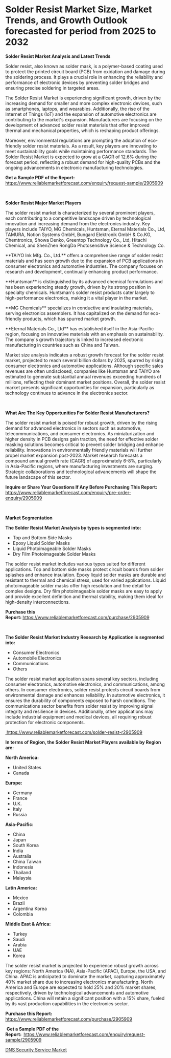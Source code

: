 <p><h1>Solder Resist Market Size, Market Trends, and Growth Outlook forecasted for period from 2025 to 2032</h1></p><p><strong>Solder Resist Market Analysis and Latest Trends</strong></p>
<p><p>Solder resist, also known as solder mask, is a polymer-based coating used to protect the printed circuit board (PCB) from oxidation and damage during the soldering process. It plays a crucial role in enhancing the reliability and performance of electronic devices by preventing solder bridges and ensuring precise soldering in targeted areas.</p><p>The Solder Resist Market is experiencing significant growth, driven by the increasing demand for smaller and more complex electronic devices, such as smartphones, laptops, and wearables. Additionally, the rise of the Internet of Things (IoT) and the expansion of automotive electronics are contributing to the market's expansion. Manufacturers are focusing on the development of advanced solder resist materials that offer improved thermal and mechanical properties, which is reshaping product offerings.</p><p>Moreover, environmental regulations are prompting the adoption of eco-friendly solder resist materials. As a result, key players are innovating to meet sustainability goals while maintaining performance standards. The Solder Resist Market is expected to grow at a CAGR of 12.6% during the forecast period, reflecting a robust demand for high-quality PCBs and the ongoing advancements in electronic manufacturing technologies.</p></p>
<p><strong>Get a Sample PDF of the Report:&nbsp;</strong> <a href="https://www.reliablemarketforecast.com/enquiry/request-sample/2905909?utm_campaign=2324&utm_medium=2&utm_source=Github&utm_content=ia&utm_term=12032025&utm_id=solder-resist">https://www.reliablemarketforecast.com/enquiry/request-sample/2905909</a></p>
<p>&nbsp;</p>
<p><strong>Solder Resist Major Market Players</strong></p>
<p><p>The solder resist market is characterized by several prominent players, each contributing to a competitive landscape driven by technological innovation and increasing demand from the electronics industry. Key players include TAIYO, MG Chemicals, Huntsman, Eternal Materials Co., Ltd, TAMURA, Notion Systems GmbH, Bungard Elektronik GmbH & Co.KG, Chemtronics, Showa Denko, Greentop Technology Co., Ltd, Hitachi Chemical, and ShenZhen RongDa Photosensitive Science & Technology Co.</p><p>**TAIYO Ink Mfg. Co., Ltd.** offers a comprehensive range of solder resist materials and has seen growth due to the expansion of PCB applications in consumer electronics and automotive industries. The company focuses on research and development, continually enhancing product performance.</p><p>**Huntsman** is distinguished by its advanced chemical formulations and has been experiencing steady growth, driven by its strong position in specialty chemicals. Huntsman's solder resist products cater largely to high-performance electronics, making it a vital player in the market.</p><p>**MG Chemicals** specializes in conductive and insulating materials, serving electronics assemblers. It has capitalized on the demand for eco-friendly products, which has spurred market growth.</p><p>**Eternal Materials Co., Ltd** has established itself in the Asia-Pacific region, focusing on innovative materials with an emphasis on sustainability. The company's growth trajectory is linked to increased electronic manufacturing in countries such as China and Taiwan.</p><p>Market size analysis indicates a robust growth forecast for the solder resist market, projected to reach several billion dollars by 2025, spurred by rising consumer electronics and automotive applications. Although specific sales revenues are often undisclosed, companies like Huntsman and TAIYO are estimated to generate substantial annual revenues exceeding hundreds of millions, reflecting their dominant market positions. Overall, the solder resist market presents significant opportunities for expansion, particularly as technology continues to advance in the electronics sector.</p></p>
<p>&nbsp;</p>
<p><strong>What Are The Key Opportunities For Solder Resist Manufacturers?</strong></p>
<p><p>The solder resist market is poised for robust growth, driven by the rising demand for advanced electronics in sectors such as automotive, telecommunications, and consumer electronics. As miniaturization and higher density in PCB designs gain traction, the need for effective solder masking solutions becomes critical to prevent solder bridging and enhance reliability. Innovations in environmentally friendly materials will further propel market expansion post-2023. Market research forecasts a compound annual growth rate (CAGR) of approximately 6-8%, particularly in Asia-Pacific regions, where manufacturing investments are surging. Strategic collaborations and technological advancements will shape the future landscape of this sector.</p></p>
<p><strong>Inquire or Share Your Questions If Any Before Purchasing This Report:</strong> <a href="https://www.reliablemarketforecast.com/enquiry/pre-order-enquiry/2905909?utm_campaign=2324&utm_medium=2&utm_source=Github&utm_content=ia&utm_term=12032025&utm_id=solder-resist">https://www.reliablemarketforecast.com/enquiry/pre-order-enquiry/2905909</a></p>
<p>&nbsp;</p>
<p><strong>Market Segmentation</strong></p>
<p><strong>The Solder Resist Market Analysis by types is segmented into:</strong></p>
<p><ul><li>Top and Bottom Side Masks</li><li>Epoxy Liquid Solder Masks</li><li>Liquid Photoimageable Solder Masks</li><li>Dry Film Photoimageable Solder Masks</li></ul></p>
<p><p>The solder resist market includes various types suited for different applications. Top and bottom side masks protect circuit boards from solder splashes and enhance insulation. Epoxy liquid solder masks are durable and resistant to thermal and chemical stress, used for varied applications. Liquid photoimageable solder masks offer high resolution and fine detail for complex designs. Dry film photoimageable solder masks are easy to apply and provide excellent definition and thermal stability, making them ideal for high-density interconnections.</p></p>
<p><strong>Purchase this Report:&nbsp;</strong><a href="https://www.reliablemarketforecast.com/purchase/2905909?utm_campaign=2324&utm_medium=2&utm_source=Github&utm_content=ia&utm_term=12032025&utm_id=solder-resist">https://www.reliablemarketforecast.com/purchase/2905909</a></p>
<p>&nbsp;</p>
<p><strong>The Solder Resist Market Industry Research by Application is segmented into:</strong></p>
<p><ul><li>Consumer Electronics</li><li>Automobile Electronics</li><li>Communications</li><li>Others</li></ul></p>
<p><p>The solder resist market application spans several key sectors, including consumer electronics, automotive electronics, and communications, among others. In consumer electronics, solder resist protects circuit boards from environmental damage and enhances reliability. In automotive electronics, it ensures the durability of components exposed to harsh conditions. The communications sector benefits from solder resist by improving signal integrity and resilience in devices. Additionally, other applications may include industrial equipment and medical devices, all requiring robust protection for electronic components.</p></p>
<p><a href="https://www.reliablemarketforecast.com/solder-resist-r2905909?utm_campaign=2324&utm_medium=2&utm_source=Github&utm_content=ia&utm_term=12032025&utm_id=solder-resist">&nbsp;https://www.reliablemarketforecast.com/solder-resist-r2905909</a></p>
<p><strong>In terms of Region, the Solder Resist Market Players available by Region are:</strong></p>
<p>
    <p> <strong> North America: </strong>
        <ul>
            <li>United States</li>
            <li>Canada</li>
        </ul>
        </p> 
    <p> <strong> Europe: </strong>
        <ul>
            <li>Germany</li>
            <li>France</li>
            <li>U.K.</li>
            <li>Italy</li>
            <li>Russia</li>
        </ul>
        </p> 
    <p> <strong> Asia-Pacific: </strong>
        <ul>
            <li>China</li>
            <li>Japan</li>
            <li>South Korea</li>
            <li>India</li>
            <li>Australia</li>
            <li>China Taiwan</li>
            <li>Indonesia</li>
            <li>Thailand</li>
            <li>Malaysia</li>
        </ul>
        </p> 
    <p> <strong> Latin America: </strong>
        <ul>
            <li>Mexico</li>
            <li>Brazil</li>
            <li>Argentina Korea</li>
            <li>Colombia</li>
        </ul>
        </p> 
    <p> <strong> Middle East & Africa: </strong>
        <ul>
            <li>Turkey</li>
            <li>Saudi</li>
            <li>Arabia</li>
            <li>UAE</li>
            <li>Korea</li>
        </ul>
    </p>
    </p>
<p><p>The solder resist market is projected to experience robust growth across key regions: North America (NA), Asia-Pacific (APAC), Europe, the USA, and China. APAC is anticipated to dominate the market, capturing approximately 40% market share due to increasing electronics manufacturing. North America and Europe are expected to hold 25% and 20% market shares, respectively, driven by technological advancements and automotive applications. China will retain a significant position with a 15% share, fueled by its vast production capabilities in the electronics sector.</p></p>
<p><strong>Purchase this Report: </strong><a href="https://www.reliablemarketforecast.com/purchase/2905909?utm_campaign=2324&utm_medium=2&utm_source=Github&utm_content=ia&utm_term=12032025&utm_id=solder-resist">https://www.reliablemarketforecast.com/purchase/2905909</a></p>
<p>&nbsp;<strong>Get a Sample PDF of the Report:&nbsp;&nbsp;</strong><a href="https://www.reliablemarketforecast.com/enquiry/request-sample/2905909?utm_campaign=2324&utm_medium=2&utm_source=Github&utm_content=ia&utm_term=12032025&utm_id=solder-resist">https://www.reliablemarketforecast.com/enquiry/request-sample/2905909</a></p>
<p><strong></strong></p>
<p><p><a href="https://github.com/atawanyeze/Market-Research-Report-List-1/blob/main/dns-security-service-market.md?utm_campaign=2324&utm_medium=2&utm_source=Github&utm_content=ia&utm_term=12032025&utm_id=solder-resist">DNS Security Service Market</a></p></p>